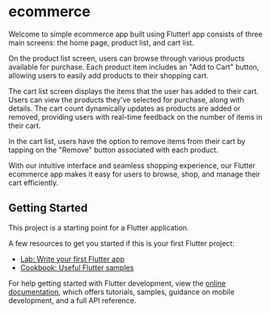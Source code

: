 # ecommerce

Welcome to simple ecommerce app built using Flutter! app consists of three main screens: the home page, product list, and cart list.

On the product list screen, users can browse through various products available for purchase. Each product item includes an "Add to Cart" button, allowing users to easily add products to their shopping cart.

The cart list screen displays the items that the user has added to their cart. Users can view the products they've selected for purchase, along with details.
The cart count dynamically updates as products are added or removed, providing users with real-time feedback on the number of items in their cart.

In the cart list, users have the option to remove items from their cart by tapping on the "Remove" button associated with each product.

With our intuitive interface and seamless shopping experience, our Flutter ecommerce app makes it easy for users to browse, shop, and manage their cart efficiently.

## Getting Started

This project is a starting point for a Flutter application.

A few resources to get you started if this is your first Flutter project:

- [Lab: Write your first Flutter app](https://docs.flutter.dev/get-started/codelab)
- [Cookbook: Useful Flutter samples](https://docs.flutter.dev/cookbook)

For help getting started with Flutter development, view the
[online documentation](https://docs.flutter.dev/), which offers tutorials,
samples, guidance on mobile development, and a full API reference.
